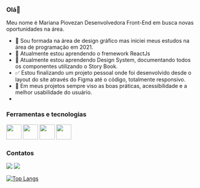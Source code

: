 ### Olá👋

Meu nome é Mariana Piovezan
Desenvolvedora Front-End em busca novas oportunidades na área.


- 🔭 Sou formada na área de design gráfico mas iniciei meus estudos na área de programação em 2021.
- 🔎 Atualmente estou aprendendo o fremework ReactJs
- 🌱 Atualmente estou aprendendo Design System, documentando todos os componentes utilizando o Story Book.
- ✅ Estou finalizando um projeto pessoal onde foi desenvolvido desde o layout do site através do Figma até o código, totalmente responsivo.
- 🤝 Em meus projetos sempre viso as boas práticas, acessibilidade e a melhor usabilidade do usuário.
-


### Ferramentas e tecnologias

<div>
<img src="https://cdn.jsdelivr.net/gh/devicons/devicon/icons/git/git-original.svg" width="40" height="40"/>
<img src="https://cdn.jsdelivr.net/gh/devicons/devicon/icons/javascript/javascript-original.svg" width="40" height="40"/>
<img src="https://cdn.jsdelivr.net/gh/devicons/devicon/icons/css3/css3-original.svg" width="40" height="40"/>
<img src="https://cdn.jsdelivr.net/gh/devicons/devicon/icons/html5/html5-original.svg" width="40" height="40"/>
  
<div>


### Contatos

<div>
<a href="https://www.linkedin.com/in/mariana01" target="_blank"><img src="https://img.shields.io/badge/-LinkedIn-%230077B5?style=for-the-badge&logo=linkedin&logoColor=white" target="_blank"></a>  
<a href = "piovmari@gmail.com"><img src="https://img.shields.io/badge/Gmail-D14836?style=for-the-badge&logo=gmail&logoColor=white" target="_blank"></a>
<div>
  
  
[![Top Langs](https://github-readme-stats.vercel.app/api/top-langs/?username=marianapiovezan&layout=compact)](https://github.com/marianapiovezan/github-readme-stats)


